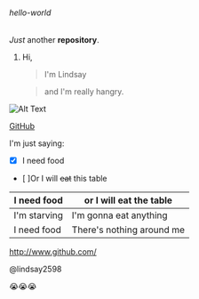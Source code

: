 ###### hello-world
*Just* another **repository**.
1. Hi, 
    > I'm Lindsay 
    
    > and I'm really hangry.
    
![Alt Text](https://images.mentalfloss.com/sites/default/files/styles/mf_image_16x9/public/hangry-primary.png?itok=7P-mRBwo&resize=1100x1100)

[GitHub](http://github.com)

I'm just saying:

- [x] I need food
- [ ]Or I will ~~eat~~ this table

I need food  | or I will eat the table
------------ | -----------------------
I'm starving | I'm gonna eat anything
I need food  | There's nothing around me

http://www.github.com/

@lindsay2598

:sob::sob::sob:
